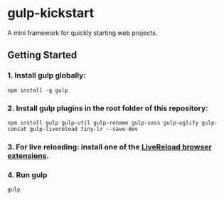 gulp-kickstart
==============

A mini framework for quickly starting web projects.

## Getting Started

### 1. Install gulp globally:

```
npm install -g gulp
```

### 2. Install gulp plugins in the root folder of this repository:

```
npm install gulp gulp-util gulp-rename gulp-sass gulp-uglify gulp-concat gulp-livereload tiny-lr --save-dev
```

### 3. For live reloading: install one of the [LiveReload browser extensions](http://feedback.livereload.com/knowledgebase/articles/86242-how-do-i-install-and-use-the-browser-extensions-).

### 4. Run gulp

```
gulp
```

